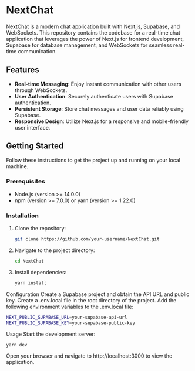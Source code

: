 # NextChat

NextChat is a modern chat application built with Next.js, Supabase, and WebSockets. This repository contains the codebase for a real-time chat application that leverages the power of Next.js for frontend development, Supabase for database management, and WebSockets for seamless real-time communication.

## Features

-   **Real-time Messaging**: Enjoy instant communication with other users through WebSockets.
-   **User Authentication**: Securely authenticate users with Supabase authentication.
-   **Persistent Storage**: Store chat messages and user data reliably using Supabase.
-   **Responsive Design**: Utilize Next.js for a responsive and mobile-friendly user interface.

## Getting Started

Follow these instructions to get the project up and running on your local machine.

### Prerequisites

-   Node.js (version >= 14.0.0)
-   npm (version >= 7.0.0) or yarn (version >= 1.22.0)

### Installation

1. Clone the repository:

    ```bash
    git clone https://github.com/your-username/NextChat.git
    ```

2. Navigate to the project directory:

    ```bash
    cd NextChat
    ```

3. Install dependencies:

    ```bash
    yarn install
    ```

Configuration
Create a Supabase project and obtain the API URL and public key.
Create a .env.local file in the root directory of the project.
Add the following environment variables to the .env.local file:

```bash
NEXT_PUBLIC_SUPABASE_URL=your-supabase-api-url
NEXT_PUBLIC_SUPABASE_KEY=your-supabase-public-key
```

Usage
Start the development server:

```bash
yarn dev
```

Open your browser and navigate to http://localhost:3000 to view the application.
